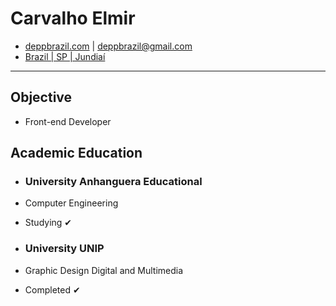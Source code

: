 # Carvalho Elmir #
* [deppbrazil.com](https://www.deppbrazil.com) | deppbrazil@gmail.com 
* [Brazil | SP | Jundiaí](https://www.google.com.br/maps/place/Jundia%C3%AD,+SP/@-23.1896366,-47.1868625,11z/data=!3m1!4b1!4m5!3m4!1s0x94cf24293cc00531:0xf686a1c1163c6bbb!8m2!3d-23.1857076!4d-46.8978057)
___
## Objective ## 
* Front-end Developer
## Academic Education ##
* ### University Anhanguera Educational ###
* Computer Engineering
* Studying ✔

* ### University UNIP ###
* Graphic Design Digital and Multimedia
* Completed ✔
